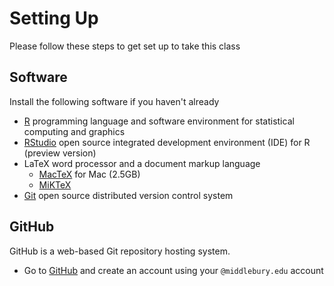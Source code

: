# Setting Up
Please follow these steps to get set up to take this class

## Software
Install the following software if you haven't already

* [R](https://cran.r-project.org/) programming language and software environment for statistical computing and graphics
* [RStudio](https://www.rstudio.com/products/rstudio/download/preview/) open source integrated development environment (IDE) for R (preview version)
* LaTeX word processor and a document markup language
    + [MacTeX](https://tug.org/mactex/downloading.html) for Mac (2.5GB)
    + [MiKTeX](http://miktex.org/download)
* [Git](https://git-scm.com/) open source distributed version control system

## GitHub

GitHub is a web-based Git repository hosting system.

* Go to [GitHub](https://github.com/) and create an account using your `@middlebury.edu` account
